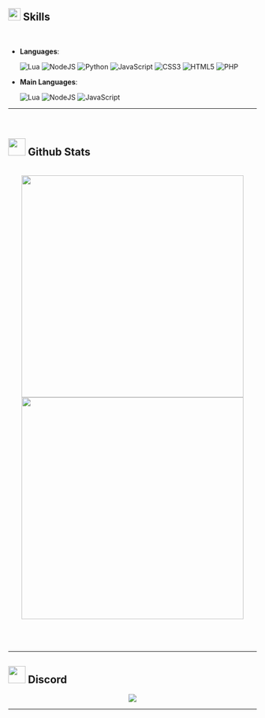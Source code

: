 

## <img src="https://media2.giphy.com/media/QssGEmpkyEOhBCb7e1/giphy.gif?cid=ecf05e47a0n3gi1bfqntqmob8g9aid1oyj2wr3ds3mg700bl&rid=giphy.gif" width ="25"><b> Skills</b>
<br>

<p align="center">

- **Languages**:
    
    ![Lua](https://img.shields.io/badge/lua-%232C2D72.svg?style=for-the-badge&logo=lua&logoColor=white) ![NodeJS](https://img.shields.io/badge/node.js-6DA55F?style=for-the-badge&logo=node.js&logoColor=white) ![Python](https://img.shields.io/badge/python-3670A0?style=for-the-badge&logo=python&logoColor=ffdd54) ![JavaScript](https://img.shields.io/badge/javascript-%23323330.svg?style=for-the-badge&logo=javascript&logoColor=%23F7DF1E) ![CSS3](https://img.shields.io/badge/css3-%231572B6.svg?style=for-the-badge&logo=css3&logoColor=white) ![HTML5](https://img.shields.io/badge/html5-%23E34F26.svg?style=for-the-badge&logo=html5&logoColor=white) ![PHP](https://img.shields.io/badge/php-%23777BB4.svg?style=for-the-badge&logo=php&logoColor=white)

- **Main Languages**:

    ![Lua](https://img.shields.io/badge/lua-%232C2D72.svg?style=for-the-badge&logo=lua&logoColor=white) 
    ![NodeJS](https://img.shields.io/badge/node.js-6DA55F?style=for-the-badge&logo=node.js&logoColor=white)
    ![JavaScript](https://img.shields.io/badge/javascript-%23323330.svg?style=for-the-badge&logo=javascript&logoColor=%23F7DF1E)
   

-----

<br>


## <img src="https://media.giphy.com/media/iY8CRBdQXODJSCERIr/giphy.gif" width="35"><b> Github Stats </b>
<br>

<div align="center">

  <img src="https://github-readme-stats.vercel.app/api?username=xpboosting&amp;theme=tokyonight&amp;hide_border=false&amp;include_all_commits=false&amp;count_private=false" width="450">
  <img src="https://github-readme-stats.vercel.app/api/top-langs/?username=xpboosting&amp;theme=tokyonight&amp;hide_border=false&amp;include_all_commits=false&amp;count_private=false&amp;layout=compact" width="450">

</a>

</div>

<br>
<br>
<br>

-----
## <img src="https://i.imgur.com/1W0WgPu.gif" width="35"><b> Discord </b>
<div align="center">
<img src="https://lanyard.cnrad.dev/api/886239464756768808">

-----



